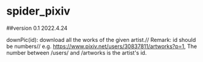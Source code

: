 # spider_pixiv

##version 0.1 2022.4.24

downPic(id): download all the works of the given artist.//
Remark: id should be numbers//
e.g. https://www.pixiv.net/users/30837811/artworks?p=1, The number between /users/ and /artworks is the artist's id.
